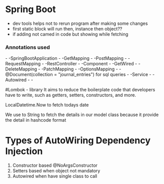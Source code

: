 # Spring Boot
- dev tools helps not to rerun program after making some changes
- first static block will run then, instance then object??
- if adding not camed in code but showing while fetching
 <h3>Annotations used</h3>
- -SpringBootApplication
- -GetMapping
- -PostMapping
- -RequestMapping
- -RestController
- -Component
- -GetWired
- -DeleteMapping
- -PatchMapping
- -OptionsMapping
- -@Document(collection = "journal_entries") for sql queries
- -Service
- -Autowired
- -

#Lombok - library
It aims to reduce the boilerplate code that developers have to write, such as getters, setters, constructors, and more.

LocalDatetime.Now to fetch todays date

We use to String to fetch the details in our model class because it provide the detail in hashcode format 

# Types of AutoWiring Dependency Injection 
1. Constructor based @NoArgsConstructor
2. Setters based when object not mandatory
3. Autowired when have single class to call
   
  
